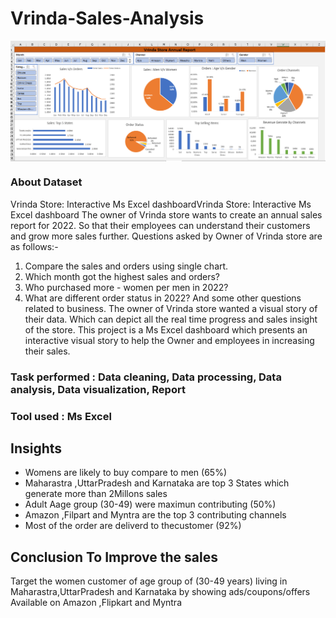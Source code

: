 # Vrinda-Sales-Analysis

<img align="center" alt="coding" width="600"  src="https://github.com/mshahid7863/Vrinda-Sales-Analysis/blob/main/Capture-1.PNG" >  


### About Dataset
Vrinda Store: Interactive Ms Excel dashboardVrinda Store: Interactive Ms Excel dashboard
The owner of Vrinda store wants to create an annual sales report for 2022. So that their employees can understand their customers and grow more sales further.
Questions asked by Owner of Vrinda store are as follows:-
1) Compare the sales and orders using single chart.
2) Which month got the highest sales and orders?
3) Who purchased more - women per men in 2022?
4) What are different order status in 2022?
And some other questions related to business. The owner of Vrinda store wanted a visual story of their data. Which can depict all the real time progress and sales insight of the store. This project is a Ms Excel dashboard which presents an interactive visual story to help the Owner and employees in increasing their sales.

### Task performed : Data cleaning, Data processing, Data analysis, Data visualization, Report

### Tool used : Ms Excel 

## Insights

* Womens are likely to buy compare to men (65%)
* Maharastra ,UttarPradesh and Karnataka are top 3 States which generate more than 2Millons sales
* Adult Aage group (30-49) were maximun contributing (50%)
* Amazon ,Filpart and Myntra are the top 3 contributing channels
* Most of the order are deliverd to thecustomer (92%)

## Conclusion To Improve the sales
Target the women customer of age group of (30-49 years) living in Maharastra,UttarPradesh and Karnataka by showing ads/coupons/offers Available on Amazon ,Flipkart and Myntra
